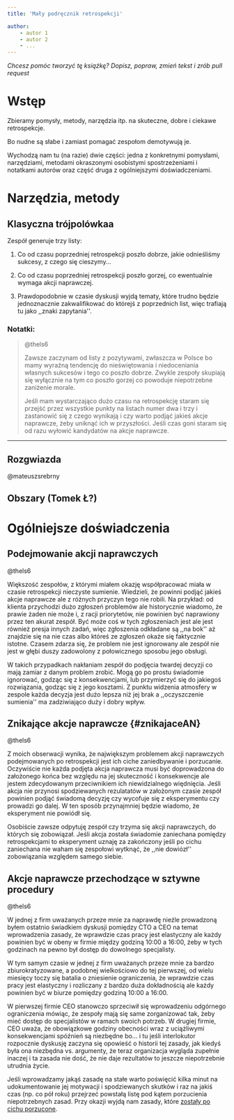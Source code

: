 ```yaml
---
title: 'Mały podręcznik retrospekcji'

author: 
	- autor 1
	- autor 2
	- ...
---
```


_Chcesz pomóc tworzyć tę książkę? Dopisz, popraw, zmień tekst i zrób pull request_

Wstęp
=====

Zbieramy pomysły, metody, narzędzia itp. na skuteczne, dobre i ciekawe retrospekcje.

Bo nudne są słabe i zamiast pomagać zespołom demotywują je.

Wychodzą nam tu (na razie) dwie części: jedna z konkretnymi pomysłami, narzędziami, metodami okraszonymi osobistymi spostrzeżeniami i notatkami autorów oraz część druga z ogólniejszymi doświadczeniami.

Narzędzia, metody
=================

Klasyczna trójpolówkaa
----------------------

Zespół generuje trzy listy:

   1. Co od czasu poprzedniej retrospekcji poszło dobrze, jakie odnieśliśmy sukcesy, z czego się cieszymy...

   2. Co od czasu poprzedniej retrospekcji poszło gorzej, co ewentualnie wymaga akcji naprawczej.
   
   3. Prawdopodobnie w czasie dyskusji wyjdą tematy, które trudno będzie jednoznacznie zakwalifikować do którejś z poprzednich list, więc trafiają tu jako ,,znaki zapytania''.

### Notatki:

> \@thels6
> 
> Zawsze zaczynam od listy z pozytywami, zwłaszcza w Polsce bo mamy wyraźną tendencję do nieświętowania i niedoceniania własnych sukcesów i tego co poszło dobrze. Zwykle zespoły skupiają się wyłącznie na tym co poszło gorzej co powoduje niepotrzebne zaniżenie morale.
> 
> Jeśli mam wystarczająco dużo czasu na retrospekcję staram się przejść przez wszystkie punkty na listach numer dwa i trzy i zastanowić się z czego wynikają i czy warto podjąć jakieś akcje naprawcze, żeby uniknąć ich w przyszłości. Jeśli czas goni staram się od razu wyłowić kandydatów na akcje naprawcze.

--- 

Rozgwiazda
-----------
\@mateuszsrebrny

Obszary (Tomek Ł?)
-------------------

Ogólniejsze doświadczenia
=========================

Podejmowanie akcji naprawczych
---------------------------------
\@thels6

Większość zespołów, z którymi miałem okazję współpracować miała w czasie retrospekcji nieczyste sumienie. Wiedzieli, że powinni podjąć jakieś akcje naprawcze ale z różnych przyczyn tego nie robili. Na przykład: od klienta przychodzi dużo zgłoszeń problemów ale historycznie wiadomo, że prawie żaden nie może i, z racji priorytetów, nie powinien być naprawiony przez ten akurat zespół. Być może coś w tych zgłoszeniach jest ale jest również presja innych zadań, więc zgłoszenia odkładane są ,,na bok'' aż znajdzie się na nie czas albo któreś ze zgłoszeń okaże się faktycznie istotne. Czasem zdarza się, że problem nie jest ignorowany ale zespół nie jest w głębi duszy zadowolony z połowicznego sposobu jego obsługi.

W takich przypadkach nakłaniam zespół do podjęcia twardej decyzji co mają zamiar z danym problem zrobić. Mogą go po prostu świadomie ignorować, godząc się z konsekwencjami, lub przymierzyć się do jakiegoś rozwiązania, godząc się z jego kosztami. Z punktu widzenia atmosfery w zespole każda decyzja jest dużo lepsza niż jej brak a ,,oczyszczenie sumienia'' ma zadziwiająco duży i dobry wpływ.

Znikające akcje naprawcze {#znikajaceAN}
-------------------------
\@thels6

Z moich obserwacji wynika, że największym problemem akcji naprawczych podejmowanych po retrospekcji jest ich ciche zaniedbywanie i porzucanie. Oczywiście nie każda podjęta akcja naprawcza musi być doprowadzona do założonego końca bez względu na jej skuteczność i konsekwencje ale jestem zdecydowanym przeciwnikiem ich niewidzialnego więdnięcia. Jeśli akcja nie przynosi spodziewanych rezulatatów w założonym czasie zespół powinien podjąć świadomą decyzję czy wycofuje się z eksperymentu czy prowadzi go dalej. W ten sposób przynajmniej będzie wiadomo, że eksperyment nie powiódł się.

Osobiście zawsze odpytuję zespół czy trzyma się akcji naprawczych, do których się zobowiązał. Jeśli akcja została świadomie zaniechana pomiędzy retrospekcjami to eksperyment uznaję za zakończony jeśli po cichu zaniechana nie waham się zespołowi wytknąć, że ,,nie dowiózł'' zobowiązania względem samego siebie.

Akcje naprawcze przechodzące w sztywne procedury
----------------------------------------------
\@thels6

W jednej z firm uważanych przeze mnie za naprawdę nieźle prowadzoną byłem ostatnio świadkiem dyskusji pomiędzy CTO a CEO na temat wprowadzenia zasady, że wprawdzie czas pracy jest elastyczny ale każdy powinien być w obeny w firmie między godziną 10:00 a 16:00, żeby w tych godzinach na pewno był dostęp do dowolnego specjalisty.

W tym samym czasie w jednej z firm uważanych przeze mnie za bardzo zbiurokratyzowane, a podobnej wielkościowo do tej pierwszej, od wielu miesięcy toczy się batalia o zniesienie ograniczenia, że wprawdzie czas pracy jest elastyczny i rozliczany z bardzo duża dokładnością ale każdy powinien być w biurze pomiędzy godziną 10:00 a 16:00. 

W pierwszej firmie CEO stanowczo sprzeciwił się wprowadzeniu odgórnego ograniczenia mówiąc, że zespoły mają się same zorganizować tak, żeby mieć dostęp do specjalistów w ramach swoich potrzeb. W drugiej firmie, CEO uważa, że obowiązkowe godziny obecności wraz z uciążliwymi konsekwencjami spóźnień są niezbędne bo... i tu jeśli interlokutor rozpocznie dyskusję zaczyna się opowieść o historii tej zasady, jak kiedyś była ona niezbędna vs. argumenty, że teraz organizacja wygląda zupełnie inaczej i ta zasada nie dość, że nie daje rezultatów to jeszcze niepotrzebnie utrudnia życie.

Jeśli wprowadzamy jakąś zasadę na stałe warto poświęcić kilka minut na udokumentowanie jej motywacji i spodziewanych skutków i raz na jakiś czas (np. co pół roku) przejrzeć powstałą listę pod kątem porzucienia niepotrzebnych zasad. Przy okazji wyjdą nam zasady, które [zostały po cichu porzucone](#znikajaceAN).
